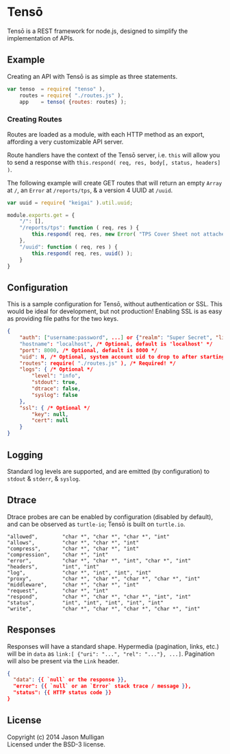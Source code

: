 Tensō
=====

Tensō is a REST framework for node.js, designed to simplify the implementation of APIs.

## Example
Creating an API with Tensō is as simple as three statements.

```javascript
var tenso  = require( "tenso" ),
    routes = require( "./routes.js" ),
    app    = tenso( {routes: routes} );
```

### Creating Routes
Routes are loaded as a module, with each HTTP method as an export, affording a very customizable API server.

Route handlers have the context of the Tensō server, i.e. `this` will allow you to send a response with `this.respond( req, res, body[, status, headers] )`.

The following example will create GET routes that will return an empty `Array` at `/`, an `Error` at `/reports/tps`, & a version 4 UUID at `/uuid`.

```javascript
var uuid = require( "keigai" ).util.uuid;

module.exports.get = {
	"/": [],
	"/reports/tps": function ( req, res ) {
		this.respond( req, res, new Error( "TPS Cover Sheet not attached" ), 785 );
	},
	"/uuid": function ( req, res ) {
		this.respond( req, res, uuid() );
	}
}
```

## Configuration
This is a sample configuration for Tensō, without authentication or SSL. This would be ideal for development, but not production! Enabling SSL is as easy as providing file paths for the two keys.

```json
{
	"auth": ["username:password", ...] or {"realm": "Super Secret", "list": ["username:password", ...]} // Optional 
	"hostname": "localhost", /* Optional, default is 'localhost' */
	"port": 8000, /* Optional, default is 8000 */
	"uid": N, /* Optional, system account uid to drop to after starting with elevated privileges to run on a low port */
	"routes": require( "./routes.js" ), /* Required! */
	"logs": { /* Optional */
		"level": "info",
		"stdout": true,
		"dtrace": false,
		"syslog": false
	},
	"ssl": { /* Optional */
		"key": null,
		"cert": null
	}
}
```

## Logging
Standard log levels are supported, and are emitted (by configuration) to `stdout` & `stderr`, & `syslog`.


## Dtrace
Dtrace probes are can be enabled by configuration (disabled by default), and can be observed as `turtle-io`; Tensō is built on `turtle.io`.

```
"allowed",        "char *", "char *", "char *", "int"
"allows",         "char *", "char *", "int"
"compress",       "char *", "char *", "int"
"compression",    "char *", "int"
"error",          "char *", "char *", "int", "char *", "int"
"headers",        "int", "int"
"log",            "char *", "int", "int", "int"
"proxy",          "char *", "char *", "char *", "char *", "int"
"middleware",     "char *", "char *", "int"
"request",        "char *", "int"
"respond",        "char *", "char *", "char *", "int", "int"
"status",         "int", "int", "int", "int", "int"
"write",          "char *", "char *", "char *", "char *", "int"
```

## Responses
Responses will have a standard shape. Hypermedia (pagination, links, etc.) will be in `data` as `link:[ {"uri": "...", "rel": "..."}, ...]`. Pagination will also be present via the `Link` header.

```json
{
  "data": {{ `null` or the response }},
  "error": {{ `null` or an `Error` stack trace / message }},
  "status": {{ HTTP status code }}
}
```

## License
Copyright (c) 2014 Jason Mulligan  
Licensed under the BSD-3 license.

